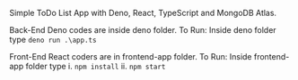 Simple ToDo List App with Deno, React, TypeScript and MongoDB Atlas.

Back-End Deno codes are inside deno folder.
To Run:
Inside deno folder type `deno run .\app.ts`

Front-End React coders are in frontend-app folder.
To Run:
Inside frontend-app folder type
i. `npm install`
ii. `npm start`
